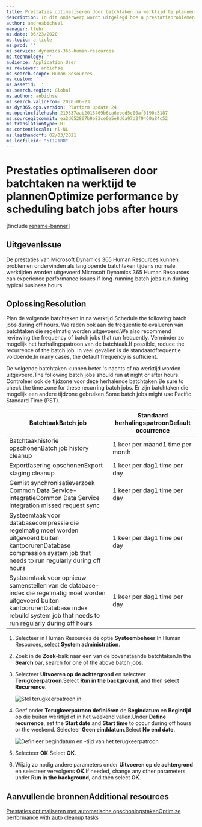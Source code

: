 ```yaml
---
title: Prestaties optimaliseren door batchtaken na werktijd te plannen
description: In dit onderwerp wordt uitgelegd hoe u prestatieproblemen met Microsoft Dynamics 365 Human Resources kunt oplossen door de batchtaken met een lange uitvoeringsduur na werktijd in te plannen.
author: andreabichsel
manager: tfehr
ms.date: 06/23/2020
ms.topic: article
ms.prod: ''
ms.service: dynamics-365-human-resources
ms.technology: ''
audience: Application User
ms.reviewer: anbichse
ms.search.scope: Human Resources
ms.custom: ''
ms.assetid: ''
ms.search.region: Global
ms.author: anbichse
ms.search.validFrom: 2020-06-23
ms.dyn365.ops.version: Platform update 24
ms.openlocfilehash: 219537aab2015469b6ca6ebed5c00af0190c5187
ms.sourcegitcommit: ea2d652867b9b83ce6e5e8d6a97d2f9460a84c52
ms.translationtype: HT
ms.contentlocale: nl-NL
ms.lasthandoff: 02/03/2021
ms.locfileid: "5112108"
---
```

# <a name="optimize-performance-by-scheduling-batch-jobs-after-hours"></a><span data-ttu-id="017cc-103">Prestaties optimaliseren door batchtaken na werktijd te plannen</span><span class="sxs-lookup"><span data-stu-id="017cc-103">Optimize performance by scheduling batch jobs after hours</span></span>

[!include [rename-banner](~/includes/cc-data-platform-banner.md)]

## <a name="issue"></a><span data-ttu-id="017cc-104">Uitgeven</span><span class="sxs-lookup"><span data-stu-id="017cc-104">Issue</span></span>

<span data-ttu-id="017cc-105">De prestaties van Microsoft Dynamics 365 Human Resources kunnen problemen ondervinden als langlopende batchtaken tijdens normale werktijden worden uitgevoerd.</span><span class="sxs-lookup"><span data-stu-id="017cc-105">Microsoft Dynamics 365 Human Resources can experience performance issues if long-running batch jobs run during typical business hours.</span></span>

## <a name="resolution"></a><span data-ttu-id="017cc-106">Oplossing</span><span class="sxs-lookup"><span data-stu-id="017cc-106">Resolution</span></span>

<span data-ttu-id="017cc-107">Plan de volgende batchtaken in na werktijd.</span><span class="sxs-lookup"><span data-stu-id="017cc-107">Schedule the following batch jobs during off hours.</span></span> <span data-ttu-id="017cc-108">We raden ook aan de frequentie te evalueren van batchtaken die regelmatig worden uitgevoerd.</span><span class="sxs-lookup"><span data-stu-id="017cc-108">We also recommend reviewing the frequency of batch jobs that run frequently.</span></span> <span data-ttu-id="017cc-109">Verminder zo mogelijk het herhalingspatroon van de batchtaak.</span><span class="sxs-lookup"><span data-stu-id="017cc-109">If possible, reduce the recurrence of the batch job.</span></span> <span data-ttu-id="017cc-110">In veel gevallen is de standaardfrequentie voldoende.</span><span class="sxs-lookup"><span data-stu-id="017cc-110">In many cases, the default frequency is sufficient.</span></span>

<span data-ttu-id="017cc-111">De volgende batchtaken kunnen beter 's nachts of na werktijd worden uitgevoerd.</span><span class="sxs-lookup"><span data-stu-id="017cc-111">The following batch jobs should run at night or after hours.</span></span> <span data-ttu-id="017cc-112">Controleer ook de tijdzone voor deze herhalende batchtaken.</span><span class="sxs-lookup"><span data-stu-id="017cc-112">Be sure to check the time zone for these recurring batch jobs.</span></span> <span data-ttu-id="017cc-113">Er zijn batchtaken die mogelijk een andere tijdzone gebruiken.</span><span class="sxs-lookup"><span data-stu-id="017cc-113">Some batch jobs might use Pacific Standard Time (PST).</span></span>

| <span data-ttu-id="017cc-114">Batchtaak</span><span class="sxs-lookup"><span data-stu-id="017cc-114">Batch job</span></span> | <span data-ttu-id="017cc-115">Standaard herhalingspatroon</span><span class="sxs-lookup"><span data-stu-id="017cc-115">Default occurrence</span></span> |
| --- | --- |
| <span data-ttu-id="017cc-116">Batchtaakhistorie opschonen</span><span class="sxs-lookup"><span data-stu-id="017cc-116">Batch job history cleanup</span></span> | <span data-ttu-id="017cc-117">1 keer per maand</span><span class="sxs-lookup"><span data-stu-id="017cc-117">1 time per month</span></span> |
| <span data-ttu-id="017cc-118">Exportfasering opschonen</span><span class="sxs-lookup"><span data-stu-id="017cc-118">Export staging cleanup</span></span> | <span data-ttu-id="017cc-119">1 keer per dag</span><span class="sxs-lookup"><span data-stu-id="017cc-119">1 time per day</span></span> |
| <span data-ttu-id="017cc-120">Gemist synchronisatieverzoek Common Data Service-integratie</span><span class="sxs-lookup"><span data-stu-id="017cc-120">Common Data Service integration missed request sync</span></span> | <span data-ttu-id="017cc-121">1 keer per dag</span><span class="sxs-lookup"><span data-stu-id="017cc-121">1 time per day</span></span> |
| <span data-ttu-id="017cc-122">Systeemtaak voor databasecompressie die regelmatig moet worden uitgevoerd buiten kantooruren</span><span class="sxs-lookup"><span data-stu-id="017cc-122">Database compression system job that needs to run regularly during off hours</span></span> | <span data-ttu-id="017cc-123">1 keer per dag</span><span class="sxs-lookup"><span data-stu-id="017cc-123">1 time per day</span></span> |
| <span data-ttu-id="017cc-124">Systeemtaak voor opnieuw samenstellen van de database-index die regelmatig moet worden uitgevoerd buiten kantooruren</span><span class="sxs-lookup"><span data-stu-id="017cc-124">Database index rebuild system job that needs to run regularly during off hours</span></span> | <span data-ttu-id="017cc-125">1 keer per dag</span><span class="sxs-lookup"><span data-stu-id="017cc-125">1 time per day</span></span> |

1. <span data-ttu-id="017cc-126">Selecteer in Human Resources de optie **Systeembeheer**.</span><span class="sxs-lookup"><span data-stu-id="017cc-126">In Human Resources, select **System administration**.</span></span>

2. <span data-ttu-id="017cc-127">Zoek in de **Zoek**-balk naar een van de bovenstaande batchtaken.</span><span class="sxs-lookup"><span data-stu-id="017cc-127">In the **Search** bar, search for one of the above batch jobs.</span></span>

3. <span data-ttu-id="017cc-128">Selecteer **Uitvoeren op de achtergrond** en selecteer **Terugkeerpatroon**.</span><span class="sxs-lookup"><span data-stu-id="017cc-128">Select **Run in the background**, and then select **Recurrence**.</span></span>

   ![Stel terugkeerpatroon in](media/talent-batch-history-cleanup-recurrence.png)

4. <span data-ttu-id="017cc-130">Geef onder **Terugkeerpatroon definiëren** de **Begindatum** en **Begintijd** op die buiten werktijd of in het weekend vallen.</span><span class="sxs-lookup"><span data-stu-id="017cc-130">Under **Define recurrence**, set the **Start date** and **Start time** to occur during off hours or the weekend.</span></span> <span data-ttu-id="017cc-131">Selecteer **Geen einddatum**.</span><span class="sxs-lookup"><span data-stu-id="017cc-131">Select **No end date**.</span></span> 

   ![Definieer begindatum en -tijd van het terugkeerpatroon](media/talent-batch-history-cleanup-define-recurrence.png)

5. <span data-ttu-id="017cc-133">Selecteer **OK**.</span><span class="sxs-lookup"><span data-stu-id="017cc-133">Select **OK**.</span></span>

6. <span data-ttu-id="017cc-134">Wijzig zo nodig andere parameters onder **Uitvoeren op de achtergrond** en selecteer vervolgens **OK**.</span><span class="sxs-lookup"><span data-stu-id="017cc-134">If needed, change any other parameters under **Run in the background**, and then select **OK**.</span></span>

## <a name="additional-resources"></a><span data-ttu-id="017cc-135">Aanvullende bronnen</span><span class="sxs-lookup"><span data-stu-id="017cc-135">Additional resources</span></span>

[<span data-ttu-id="017cc-136">Prestaties optimaliseren met automatische opschoningstaken</span><span class="sxs-lookup"><span data-stu-id="017cc-136">Optimize performance with auto cleanup tasks</span></span>](hr-admin-troubleshooting-batch-history.md)
